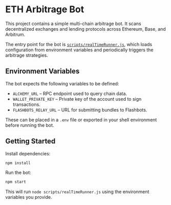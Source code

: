 # ETH Arbitrage Bot

This project contains a simple multi-chain arbitrage bot. It scans decentralized exchanges and lending protocols across Ethereum, Base, and Arbitrum.

The entry point for the bot is [`scripts/realTimeRunner.js`](scripts/realTimeRunner.js), which loads configuration from environment variables and periodically triggers the arbitrage strategies.

## Environment Variables

The bot expects the following variables to be defined:

- `ALCHEMY_URL` – RPC endpoint used to query chain data.
- `WALLET_PRIVATE_KEY` – Private key of the account used to sign transactions.
- `FLASHBOTS_RELAY_URL` – URL for submitting bundles to Flashbots.

These can be placed in a `.env` file or exported in your shell environment before running the bot.

## Getting Started

Install dependencies:

```bash
npm install
```

Run the bot:

```bash
npm start
```

This will run `node scripts/realTimeRunner.js` using the environment variables you provide.
